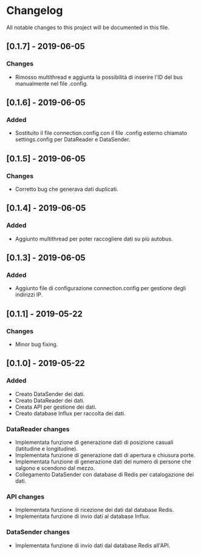 # Changelog
All notable changes to this project will be documented in this file.

## [0.1.7] - 2019-06-05
### Changes
- Rimosso multithread e aggiunta la possibilità di inserire l'ID del bus manualmente nel file .config.

## [0.1.6] - 2019-06-05
### Added
- Sostituito il file connection.config con il file .config esterno chiamato settings.config per DataReader e DataSender.

## [0.1.5] - 2019-06-05
### Changes
- Corretto bug che generava dati duplicati.

## [0.1.4] - 2019-06-05
### Added
- Aggiunto multithread per poter raccogliere dati su più autobus.

## [0.1.3] - 2019-06-05
### Added
- Aggiunto file di configurazione connection.config per gestione degli indirizzi IP.

## [0.1.1] - 2019-05-22
### Changes
- Minor bug fixing.

## [0.1.0] - 2019-05-22
### Added
- Creato DataSender dei dati.
- Creato DataReader dei dati.
- Creata API per gestione dei dati.
- Creato database Influx per raccolta dei dati.

### DataReader changes
- Implementata funzione di generazione dati di posizione casuali (latitudine e longitudine).
- Implementata funzione di generazione dati di apertura e chiusura porte.
- Implementata funzione di generazione dati del numero di persone che salgono e scendono dal mezzo.
- Collegamento DataSender con database di Redis per catalogazione dei dati.

### API changes
- Implementata funzione di ricezione dei dati dal database Redis.
- Implementata funzione di invio dati al database Influx.

### DataSender changes
- Implementata funzione di invio dati dal database Redis all'API.


[Latest version]: https://github.com/Francesco-Rignanese/Nextpath.git





















